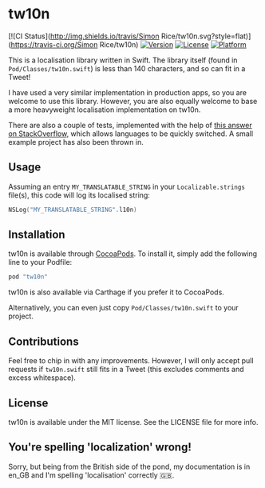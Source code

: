 # tw10n

[![CI Status](http://img.shields.io/travis/Simon Rice/tw10n.svg?style=flat)](https://travis-ci.org/Simon Rice/tw10n)
[![Version](https://img.shields.io/cocoapods/v/tw10n.svg?style=flat)](http://cocoapods.org/pods/tw10n)
[![License](https://img.shields.io/cocoapods/l/tw10n.svg?style=flat)](http://cocoapods.org/pods/tw10n)
[![Platform](https://img.shields.io/cocoapods/p/tw10n.svg?style=flat)](http://cocoapods.org/pods/tw10n)

This is a localisation library written in Swift.  The library itself (found in `Pod/Classes/tw10n.swift`) is less than 140 characters, and so can fit in a Tweet!

I have used a very similar implementation in production apps, so you are welcome to use this library.  However, you are also equally welcome to base a more heavyweight localisation implementation on tw10n.

There are also a couple of tests, implemented with the help of [this answer on StackOverflow](http://stackoverflow.com/a/20257557), which allows languages to be quickly switched.  A small example project has also been thrown in.

## Usage

Assuming an entry `MY_TRANSLATABLE_STRING` in your `Localizable.strings` file(s), this code will log its localised string:

```swift
NSLog("MY_TRANSLATABLE_STRING".l10n)
```

## Installation

tw10n is available through [CocoaPods](http://cocoapods.org). To install
it, simply add the following line to your Podfile:

```ruby
pod "tw10n"
```

tw10n is also available via Carthage if you prefer it to CocoaPods.

Alternatively, you can even just copy `Pod/Classes/tw10n.swift` to your project.

## Contributions

Feel free to chip in with any improvements.  However, I will only accept pull requests if `tw10n.swift` still fits in a Tweet (this excludes comments and excess whitespace).

## License

tw10n is available under the MIT license. See the LICENSE file for more info.

## You're spelling 'localization' wrong!

Sorry, but being from the British side of the pond, my documentation is in en_GB and I'm spelling 'localisation' correctly 🇬🇧.
